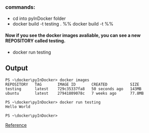 # 

### commands:

- cd into pyInDocker folder
- docker build -t testing . %% docker build -t <build file> <path to files> %%

#### Now if you see the docker images avaliable, you can see a new REPOSITORY called testing.

- docker run testing

## Output
```
PS ~\docker\pyInDocker> docker images
REPOSITORY   TAG       IMAGE ID       CREATED          SIZE
testing      latest    729c35337fa8   50 seconds ago   143MB
ubuntu       latest    27941809078c   7 weeks ago      77.8MB

PS ~\docker\pyInDocker> docker run testing  
Hello World

PS ~\docker\pyInDocker> 
```


[Reference](https://youtu.be/uvTl6GefR9o)
